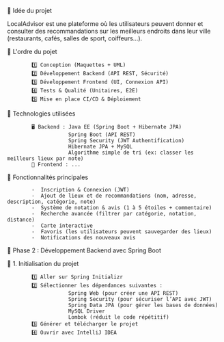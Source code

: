 🎯 Idée du projet

LocalAdvisor est une plateforme où les utilisateurs peuvent donner et consulter des recommandations sur les meilleurs endroits dans leur ville (restaurants, cafés, salles de sport, coiffeurs…).

📌 L'ordre du pojet

            1️⃣ Conception (Maquettes + UML)
            2️⃣ Développement Backend (API REST, Sécurité)
            3️⃣ Développement Frontend (UI, Connexion API)
            4️⃣ Tests & Qualité (Unitaires, E2E)
            5️⃣ Mise en place CI/CD & Déploiement

🚀 Technologies utilisées

            🖥 Backend : Java EE (Spring Boot + Hibernate JPA)
                        Spring Boot (API REST)
                        Spring Security (JWT Authentification)
                        Hibernate JPA + MySQL
                        Algorithme simple de tri (ex: classer les meilleurs lieux par note)
            🎨 Frontend : ...

📌 Fonctionnalités principales

            -  Inscription & Connexion (JWT)
            -  Ajout de lieux et de recommandations (nom, adresse, description, catégorie, note)
            -  Système de notation & avis (1 à 5 étoiles + commentaire)
            -  Recherche avancée (filtrer par catégorie, notation, distance)
            -  Carte interactive 
            -  Favoris (les utilisateurs peuvent sauvegarder des lieux)
            -  Notifications des nouveaux avis 

📌 Phase 2 : Développement Backend avec Spring Boot

🔹 1. Initialisation du projet

            1️⃣ Aller sur Spring Initializr
            2️⃣ Sélectionner les dépendances suivantes :
                        Spring Web (pour créer une API REST)
                        Spring Security (pour sécuriser l’API avec JWT)
                        Spring Data JPA (pour gérer les bases de données)
                        MySQL Driver
                        Lombok (réduit le code répétitif)
            3️⃣ Générer et télécharger le projet
            4️⃣ Ouvrir avec IntelliJ IDEA

